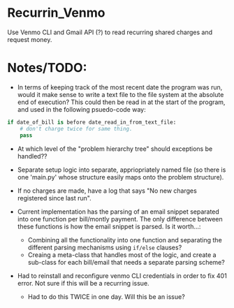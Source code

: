 # Recurrin\_Venmo
Use Venmo CLI and Gmail API (?) to read recurring shared charges and request money.

# Notes/TODO:

* In terms of keeping track of the most recent date the program was run,
would it make sense to write a text file to the file system at the absolute
end of execution? This could then be read in at the start of the program, and
used in the following psuedo-code way:

```python
if date_of_bill is before date_read_in_from_text_file:
	# don't charge twice for same thing.
	pass
```

* At which level of the "problem hierarchy tree" should exceptions be handled??

* Separate setup logic into separate, appriopriately named file (so there is one
'main.py' whose structure easily maps onto the problem structure).

* If no charges are made, have a log that says "No new charges registered since
last run".

* Current implementation has the parsing of an email snippet separated into one
function per bill/montly payment. The only difference between these functions is
how the email snippet is parsed. Is it worth...:
	* Combining all the functionality into one function and separating the
	different parsing mechanisms using `if/else` clauses?
	* Creaing a meta-class that handles most of the logic, and create a sub-class
	for each bill/email that needs a separate parsing scheme?

* Had to reinstall and reconfigure venmo CLI credentials in order to fix 401
error. Not sure if this will be a recurring issue.
	* Had to do this TWICE in one day. Will this be an issue?
